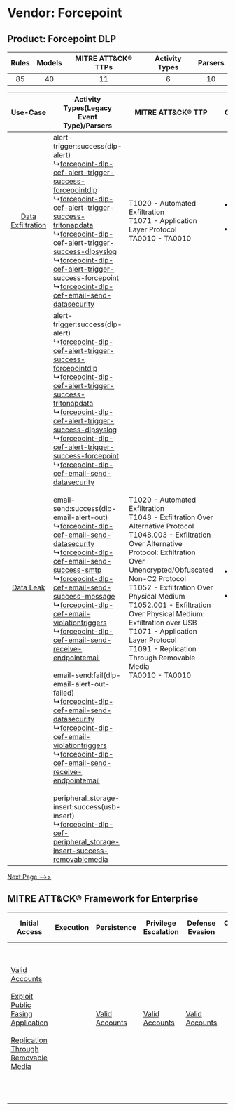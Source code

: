 Vendor: Forcepoint
==================
Product: Forcepoint DLP
-----------------------
| Rules | Models | MITRE ATT&CK® TTPs | Activity Types | Parsers |
|:-----:|:------:|:------------------:|:--------------:|:-------:|
|  85   |   40   |         11         |       6        |   10    |

|    Use-Case    | Activity Types(Legacy Event Type)/Parsers    | MITRE ATT&CK® TTP    | Content    |
|:----:| ---- | ---- | ---- |
| [Data Exfiltration](../../../UseCases/uc_data_exfiltration.md) |  alert-trigger:success(dlp-alert)<br> ↳[forcepoint-dlp-cef-alert-trigger-success-forcepointdlp](Ps/pC_forcepointdlpcefalerttriggersuccessforcepointdlp.md)<br> ↳[forcepoint-dlp-cef-alert-trigger-success-tritonapdata](Ps/pC_forcepointdlpcefalerttriggersuccesstritonapdata.md)<br> ↳[forcepoint-dlp-cef-alert-trigger-success-dlpsyslog](Ps/pC_forcepointdlpcefalerttriggersuccessdlpsyslog.md)<br> ↳[forcepoint-dlp-cef-alert-trigger-success-forcepoint](Ps/pC_forcepointdlpcefalerttriggersuccessforcepoint.md)<br> ↳[forcepoint-dlp-cef-email-send-datasecurity](Ps/pC_forcepointdlpcefemailsenddatasecurity.md)<br>    | T1020 - Automated Exfiltration<br>T1071 - Application Layer Protocol<br>TA0010 - TA0010<br>    | [<ul><li>29 Rules</li></ul><ul><li>17 Models</li></ul>](RM/r_m_forcepoint_forcepoint_dlp_Data_Exfiltration.md) |
|         [Data Leak](../../../UseCases/uc_data_leak.md)         |  alert-trigger:success(dlp-alert)<br> ↳[forcepoint-dlp-cef-alert-trigger-success-forcepointdlp](Ps/pC_forcepointdlpcefalerttriggersuccessforcepointdlp.md)<br> ↳[forcepoint-dlp-cef-alert-trigger-success-tritonapdata](Ps/pC_forcepointdlpcefalerttriggersuccesstritonapdata.md)<br> ↳[forcepoint-dlp-cef-alert-trigger-success-dlpsyslog](Ps/pC_forcepointdlpcefalerttriggersuccessdlpsyslog.md)<br> ↳[forcepoint-dlp-cef-alert-trigger-success-forcepoint](Ps/pC_forcepointdlpcefalerttriggersuccessforcepoint.md)<br> ↳[forcepoint-dlp-cef-email-send-datasecurity](Ps/pC_forcepointdlpcefemailsenddatasecurity.md)<br><br> email-send:success(dlp-email-alert-out)<br> ↳[forcepoint-dlp-cef-email-send-datasecurity](Ps/pC_forcepointdlpcefemailsenddatasecurity.md)<br> ↳[forcepoint-dlp-cef-email-send-success-smtp](Ps/pC_forcepointdlpcefemailsendsuccesssmtp.md)<br> ↳[forcepoint-dlp-cef-email-send-success-message](Ps/pC_forcepointdlpcefemailsendsuccessmessage.md)<br> ↳[forcepoint-dlp-cef-email-violationtriggers](Ps/pC_forcepointdlpcefemailviolationtriggers.md)<br> ↳[forcepoint-dlp-cef-email-send-receive-endpointemail](Ps/pC_forcepointdlpcefemailsendreceiveendpointemail.md)<br><br> email-send:fail(dlp-email-alert-out-failed)<br> ↳[forcepoint-dlp-cef-email-send-datasecurity](Ps/pC_forcepointdlpcefemailsenddatasecurity.md)<br> ↳[forcepoint-dlp-cef-email-violationtriggers](Ps/pC_forcepointdlpcefemailviolationtriggers.md)<br> ↳[forcepoint-dlp-cef-email-send-receive-endpointemail](Ps/pC_forcepointdlpcefemailsendreceiveendpointemail.md)<br><br> peripheral_storage-insert:success(usb-insert)<br> ↳[forcepoint-dlp-cef-peripheral_storage-insert-success-removablemedia](Ps/pC_forcepointdlpcefperipheral_storageinsertsuccessremovablemedia.md)<br> | T1020 - Automated Exfiltration<br>T1048 - Exfiltration Over Alternative Protocol<br>T1048.003 - Exfiltration Over Alternative Protocol: Exfiltration Over Unencrypted/Obfuscated Non-C2 Protocol<br>T1052 - Exfiltration Over Physical Medium<br>T1052.001 - Exfiltration Over Physical Medium: Exfiltration over USB<br>T1071 - Application Layer Protocol<br>T1091 - Replication Through Removable Media<br>TA0010 - TA0010<br> | [<ul><li>76 Rules</li></ul><ul><li>37 Models</li></ul>](RM/r_m_forcepoint_forcepoint_dlp_Data_Leak.md)         |
[Next Page -->>](2_ds_forcepoint_forcepoint_dlp.md)

MITRE ATT&CK® Framework for Enterprise
--------------------------------------
| Initial Access                                                                                                                                                                                                                                    | Execution | Persistence                                                         | Privilege Escalation                                                | Defense Evasion                                                     | Credential Access | Discovery | Lateral Movement                                                                         | Collection | Command and Control                                                             | Exfiltration                                                                                                                                                                                                                                                                                                                                                                                                                                                                                                                           | Impact |
| ------------------------------------------------------------------------------------------------------------------------------------------------------------------------------------------------------------------------------------------------- | --------- | ------------------------------------------------------------------- | ------------------------------------------------------------------- | ------------------------------------------------------------------- | ----------------- | --------- | ---------------------------------------------------------------------------------------- | ---------- | ------------------------------------------------------------------------------- | -------------------------------------------------------------------------------------------------------------------------------------------------------------------------------------------------------------------------------------------------------------------------------------------------------------------------------------------------------------------------------------------------------------------------------------------------------------------------------------------------------------------------------------- | ------ |
| [Valid Accounts](https://attack.mitre.org/techniques/T1078)<br><br>[Exploit Public Fasing Application](https://attack.mitre.org/techniques/T1190)<br><br>[Replication Through Removable Media](https://attack.mitre.org/techniques/T1091)<br><br> |           | [Valid Accounts](https://attack.mitre.org/techniques/T1078)<br><br> | [Valid Accounts](https://attack.mitre.org/techniques/T1078)<br><br> | [Valid Accounts](https://attack.mitre.org/techniques/T1078)<br><br> |                   |           | [Replication Through Removable Media](https://attack.mitre.org/techniques/T1091)<br><br> |            | [Application Layer Protocol](https://attack.mitre.org/techniques/T1071)<br><br> | [Exfiltration Over Alternative Protocol](https://attack.mitre.org/techniques/T1048)<br><br>[Exfiltration Over Alternative Protocol: Exfiltration Over Unencrypted/Obfuscated Non-C2 Protocol](https://attack.mitre.org/techniques/T1048/003)<br><br>[Exfiltration Over Physical Medium: Exfiltration over USB](https://attack.mitre.org/techniques/T1052/001)<br><br>[Exfiltration Over Physical Medium](https://attack.mitre.org/techniques/T1052)<br><br>[Automated Exfiltration](https://attack.mitre.org/techniques/T1020)<br><br> |        |